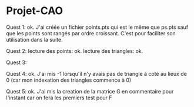 # Projet-CAO



Quest 1: 
	ok.
	J'ai créée un fichier points.pts qui est le même que ps.pts sauf que les points sont rangés par ordre croissant. C'est pour faciliter son utilisation dans la suite.


Quest 2: 
	lecture des points: ok.
	lecture des triangles: ok.


Quest 3:


Quest 4: 
	ok.
	J'ai mis -1 lorsqu'il n'y avais pas de triangle à coté au lieux de 0 (car mon indexation des triangles commence à 0)


Quest 5:
	ok.
	J'ai mis la  creation de la matrice G en commentaire pour l'instant car on fera les premiers test pour F
